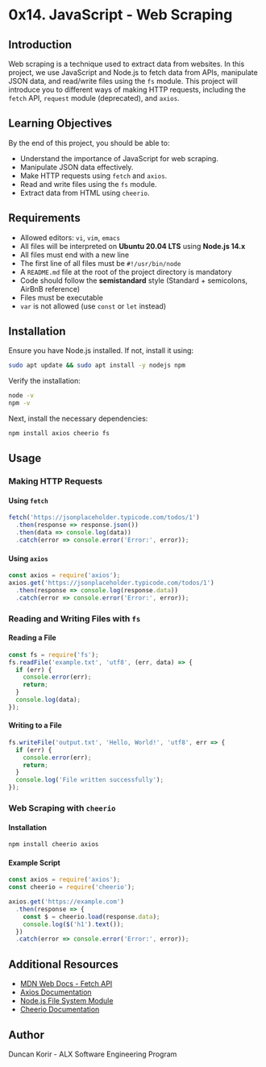 # 0x14. JavaScript - Web Scraping

## Introduction
Web scraping is a technique used to extract data from websites. In this project, we use JavaScript and Node.js to fetch data from APIs, manipulate JSON data, and read/write files using the `fs` module. This project will introduce you to different ways of making HTTP requests, including the `fetch` API, `request` module (deprecated), and `axios`.

## Learning Objectives
By the end of this project, you should be able to:
- Understand the importance of JavaScript for web scraping.
- Manipulate JSON data effectively.
- Make HTTP requests using `fetch` and `axios`.
- Read and write files using the `fs` module.
- Extract data from HTML using `cheerio`.

## Requirements
- Allowed editors: `vi`, `vim`, `emacs`
- All files will be interpreted on **Ubuntu 20.04 LTS** using **Node.js 14.x**
- All files must end with a new line
- The first line of all files must be `#!/usr/bin/node`
- A `README.md` file at the root of the project directory is mandatory
- Code should follow the **semistandard** style (Standard + semicolons, AirBnB reference)
- Files must be executable
- `var` is not allowed (use `const` or `let` instead)

## Installation
Ensure you have Node.js installed. If not, install it using:

```bash
sudo apt update && sudo apt install -y nodejs npm
```

Verify the installation:

```bash
node -v
npm -v
```

Next, install the necessary dependencies:

```bash
npm install axios cheerio fs
```

## Usage
### Making HTTP Requests
#### Using `fetch`
```js
fetch('https://jsonplaceholder.typicode.com/todos/1')
  .then(response => response.json())
  .then(data => console.log(data))
  .catch(error => console.error('Error:', error));
```

#### Using `axios`
```js
const axios = require('axios');
axios.get('https://jsonplaceholder.typicode.com/todos/1')
  .then(response => console.log(response.data))
  .catch(error => console.error('Error:', error));
```

### Reading and Writing Files with `fs`
#### Reading a File
```js
const fs = require('fs');
fs.readFile('example.txt', 'utf8', (err, data) => {
  if (err) {
    console.error(err);
    return;
  }
  console.log(data);
});
```

#### Writing to a File
```js
fs.writeFile('output.txt', 'Hello, World!', 'utf8', err => {
  if (err) {
    console.error(err);
    return;
  }
  console.log('File written successfully');
});
```

### Web Scraping with `cheerio`
#### Installation
```bash
npm install cheerio axios
```

#### Example Script
```js
const axios = require('axios');
const cheerio = require('cheerio');

axios.get('https://example.com')
  .then(response => {
    const $ = cheerio.load(response.data);
    console.log($('h1').text());
  })
  .catch(error => console.error('Error:', error));
```

## Additional Resources
- [MDN Web Docs - Fetch API](https://developer.mozilla.org/en-US/docs/Web/API/Fetch_API)
- [Axios Documentation](https://axios-http.com/docs/intro)
- [Node.js File System Module](https://nodejs.org/api/fs.html)
- [Cheerio Documentation](https://cheerio.js.org/)

## Author
Duncan Korir - ALX Software Engineering Program


